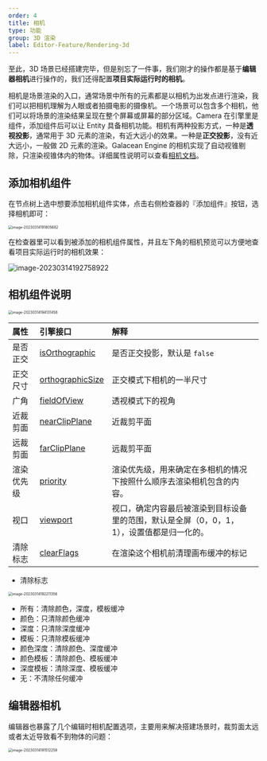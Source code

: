 ```yaml
---
order: 4
title: 相机
type: 功能
group: 3D 渲染
label: Editor-Feature/Rendering-3d
---
```


至此，3D 场景已经搭建完毕，但是别忘了一件事，我们刚才的操作都是基于**编辑器相机**进行操作的，我们还得配置**项目实际运行时的相机**。

相机是场景渲染的入口，通常场景中所有的元素都是以相机为出发点进行渲染，我们可以把相机理解为人眼或者拍摄电影的摄像机。一个场景可以包含多个相机，他们可以将场景的渲染结果呈现在整个屏幕或屏幕的部分区域。Camera 在引擎里是组件，添加组件后可以让 Entity 具备相机功能。相机有两种投影方式，一种是**透视投影**，通常用于 3D 元素的渲染，有近大远小的效果。一种是**正交投影**，没有近大远小，一般做 2D 元素的渲染。Galacean Engine 的相机实现了自动视锥剔除，只渲染视锥体内的物体。详细属性说明可以查看[相机文档](${docs}camera-cn)。

## 添加相机组件

在节点树上选中想要添加相机组件实体，点击右侧检查器的『添加组件』按钮，选择相机即可：

<img src="https://gw.alipayobjects.com/zos/OasisHub/6990fe5d-20d2-45ee-968f-0338014c3325/image-20230314191805682.png" alt="image-20230314191805682" style="zoom:50%;" />

在检查器里可以看到被添加的相机组件属性，并且左下角的相机预览可以方便地查看项目实际运行时的相机效果：

![image-20230314192758922](https://gw.alipayobjects.com/zos/OasisHub/78d126c5-1a07-4be7-b034-881ddd788d78/image-20230314192758922.png)

## 相机组件说明

<img src="https://gw.alipayobjects.com/zos/OasisHub/490bf4d8-ba90-4c67-8e6c-6e063fd94e1b/image-20230314194131458.png" alt="image-20230314194131458" style="zoom:50%;" />

| 属性 | 引擎接口 | 解释 |
| :-- | :-- | :-- |
| 是否正交 | [isOrthographic](${api}core/Camera#isOrthographic) | 是否正交投影，默认是 `false` |
| 正交尺寸 | [orthographicSize](${api}core/Camera#orthographicSize) | 正交模式下相机的一半尺寸 |
| 广角 | [fieldOfView](${api}core/Camera#fieldOfView) | 透视模式下的视角 |
| 近裁剪面 | [nearClipPlane](${api}core/Camera#nearClipPlane) | 近裁剪平面 |
| 远裁剪面 | [farClipPlane](${api}core/Camera#farClipPlane) | 远裁剪平面 |
| 渲染优先级 | [priority](${api}core/Camera#priority) | 渲染优先级，用来确定在多相机的情况下按照什么顺序去渲染相机包含的内容。 |
| 视口 | [viewport](${api}core/Camera#viewport) | 视口，确定内容最后被渲染到目标设备里的范围，默认是全屏（0，0，1，1），设置值都是归一化的。 |
| 清除标志 | [clearFlags](${api}core/Camera#clearFlags) | 在渲染这个相机前清理画布缓冲的标记 |

- 清除标志

<img src="https://gw.alipayobjects.com/zos/OasisHub/bd30f5bf-0dc2-4626-b06a-4c15c13f7b38/image-20230314192211356.png" alt="image-20230314192211356" style="zoom:50%;" />

- 所有：清除颜色，深度，模板缓冲
- 颜色：只清除颜色缓冲
- 深度：只清除深度缓冲
- 模板：只清除模板缓冲
- 颜色深度：清除颜色、深度缓冲
- 颜色模板：清除颜色、模板缓冲
- 深度模板：清除深度、模板缓冲
- 无：不清除任何缓冲

## 编辑器相机

编辑器也暴露了几个编辑时相机配置选项，主要用来解决搭建场景时，裁剪面太远或者太近导致看不到物体的问题：

<img src="https://gw.alipayobjects.com/zos/OasisHub/8cf08b2a-f3d7-4156-b88f-2982f21f24d2/image-20230314191512259.png" alt="image-20230314191512259" style="zoom:50%;" />

